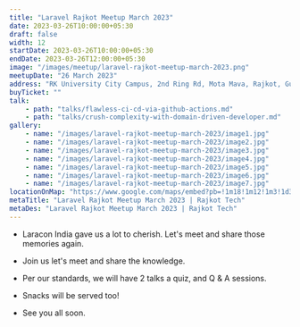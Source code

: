 ```yaml
---
title: "Laravel Rajkot Meetup March 2023"
date: 2023-03-26T10:00:00+05:30
draft: false
width: 12
startDate: 2023-03-26T10:00:00+05:30
endDate: 2023-03-26T12:00:00+05:30
image: "/images/meetup/laravel-rajkot-meetup-march-2023.png"
meetupDate: "26 March 2023"
address: "RK University City Campus, 2nd Ring Rd, Mota Mava, Rajkot, Gujarat 360005, India"
buyTicket: ""
talk: 
    - path: "talks/flawless-ci-cd-via-github-actions.md"
    - path: "talks/crush-complexity-with-domain-driven-developer.md"
gallery:
    - name: "/images/laravel-rajkot-meetup-march-2023/image1.jpg"
    - name: "/images/laravel-rajkot-meetup-march-2023/image2.jpg"
    - name: "/images/laravel-rajkot-meetup-march-2023/image3.jpg"
    - name: "/images/laravel-rajkot-meetup-march-2023/image4.jpg"
    - name: "/images/laravel-rajkot-meetup-march-2023/image5.jpg"
    - name: "/images/laravel-rajkot-meetup-march-2023/image6.jpg"
    - name: "/images/laravel-rajkot-meetup-march-2023/image7.jpg"
locationOnMap: "https://www.google.com/maps/embed?pb=!1m18!1m12!1m3!1d3692.4238969546304!2d70.75028447511475!3d22.261926944285523!2m3!1f0!2f0!3f0!3m2!1i1024!2i768!4f13.1!3m3!1m2!1s0x3959cbaf9787c173%3A0x8f107a3a70a8ad61!2sRK%20University%20City%20Campus!5e0!3m2!1sen!2sin!4v1704881177360!5m2!1sen!2sin"
metaTitle: "Laravel Rajkot Meetup March 2023 | Rajkot Tech"
metaDes: "Laravel Rajkot Meetup March 2023 | Rajkot Tech"
---
```


- Laracon India gave us a lot to cherish. Let's meet and share those memories again.

- Join us let's meet and share the knowledge.

- Per our standards, we will have 2 talks a quiz, and Q & A sessions.

- Snacks will be served too!

- See you all soon.
